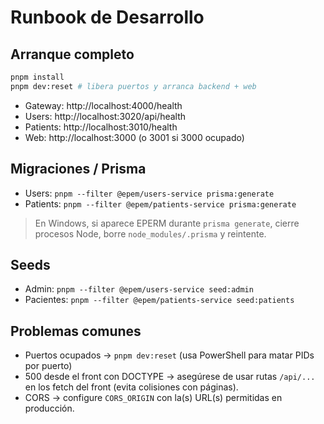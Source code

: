 # Runbook de Desarrollo

## Arranque completo
```bash
pnpm install
pnpm dev:reset # libera puertos y arranca backend + web
```

- Gateway: http://localhost:4000/health
- Users: http://localhost:3020/api/health
- Patients: http://localhost:3010/health
- Web: http://localhost:3000 (o 3001 si 3000 ocupado)

## Migraciones / Prisma
- Users: `pnpm --filter @epem/users-service prisma:generate`
- Patients: `pnpm --filter @epem/patients-service prisma:generate`

> En Windows, si aparece EPERM durante `prisma generate`, cierre procesos Node, borre `node_modules/.prisma` y reintente.

## Seeds
- Admin: `pnpm --filter @epem/users-service seed:admin`
- Pacientes: `pnpm --filter @epem/patients-service seed:patients`

## Problemas comunes
- Puertos ocupados → `pnpm dev:reset` (usa PowerShell para matar PIDs por puerto)
- 500 desde el front con DOCTYPE → asegúrese de usar rutas `/api/...` en los fetch del front (evita colisiones con páginas).
- CORS → configure `CORS_ORIGIN` con la(s) URL(s) permitidas en producción.
